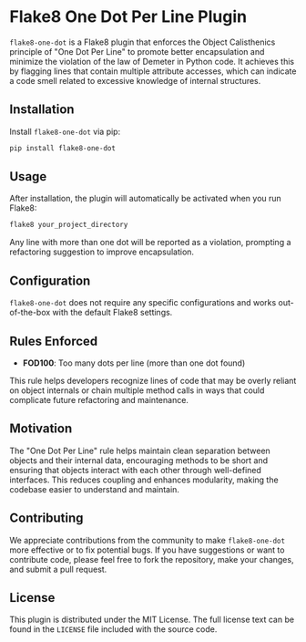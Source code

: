 # Flake8 One Dot Per Line Plugin

`flake8-one-dot` is a Flake8 plugin that enforces the Object Calisthenics principle of "One Dot Per Line" to promote better encapsulation and minimize the violation of the law of Demeter in Python code. It achieves this by flagging lines that contain multiple attribute accesses, which can indicate a code smell related to excessive knowledge of internal structures.

## Installation

Install `flake8-one-dot` via pip:

```bash
pip install flake8-one-dot
```

## Usage

After installation, the plugin will automatically be activated when you run Flake8:

```bash
flake8 your_project_directory
```

Any line with more than one dot will be reported as a violation, prompting a refactoring suggestion to improve encapsulation.

## Configuration

`flake8-one-dot` does not require any specific configurations and works out-of-the-box with the default Flake8 settings.

## Rules Enforced

- **FOD100**: Too many dots per line (more than one dot found)

This rule helps developers recognize lines of code that may be overly reliant on object internals or chain multiple method calls in ways that could complicate future refactoring and maintenance.

## Motivation

The "One Dot Per Line" rule helps maintain clean separation between objects and their internal data, encouraging methods to be short and ensuring that objects interact with each other through well-defined interfaces. This reduces coupling and enhances modularity, making the codebase easier to understand and maintain.

## Contributing

We appreciate contributions from the community to make `flake8-one-dot` more effective or to fix potential bugs. If you have suggestions or want to contribute code, please feel free to fork the repository, make your changes, and submit a pull request.

## License

This plugin is distributed under the MIT License. The full license text can be found in the `LICENSE` file included with the source code.
